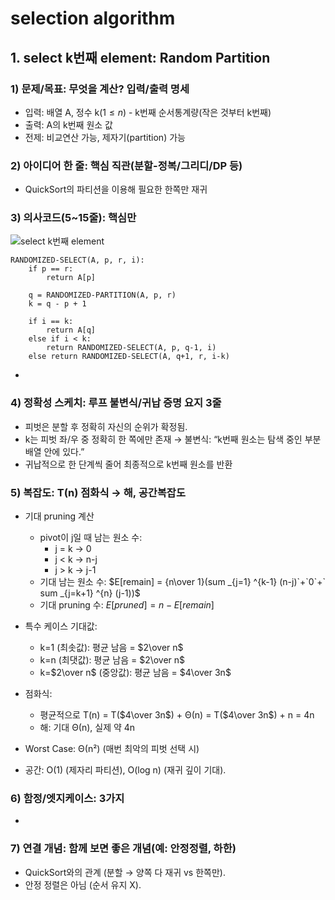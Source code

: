 # selection algorithm

## 1. select k번째 element: Random Partition

### 1) 문제/목표: 무엇을 계산? 입력/출력 명세

- 입력: 배열 A, 정수 k($1 \leq n$) - k번째 순서통계량(작은 것부터 k번째)
- 출력: A의 k번째 원소 값
- 전제: 비교연산 가능, 제자기(partition) 가능

### 2) 아이디어 한 줄: 핵심 직관(분할-정복/그리디/DP 등)

- QuickSort의 파티션을 이용해 필요한 한쪽만 재귀

### 3) 의사코드(5~15줄): 핵심만

![select k번째 element](./images/image-slect_kth.png)

```
RANDOMIZED-SELECT(A, p, r, i):
    if p == r:
        return A[p]

    q = RANDOMIZED-PARTITION(A, p, r)
    k = q - p + 1

    if i == k:
        return A[q]
    else if i < k:
        return RANDOMIZED-SELECT(A, p, q-1, i)
    else return RANDOMIZED-SELECT(A, q+1, r, i-k)
```

-

### 4) 정확성 스케치: 루프 불변식/귀납 증명 요지 3줄

- 피벗은 분할 후 정확히 자신의 순위가 확정됨.
- k는 피벗 좌/우 중 정확히 한 쪽에만 존재 → 불변식: “k번째 원소는 탐색 중인 부분배열 안에 있다.”
- 귀납적으로 한 단계씩 줄어 최종적으로 k번째 원소를 반환

### 5) 복잡도: T(n) 점화식 → 해, 공간복잡도

- 기대 pruning 계산

  - pivot이 j일 때 남는 원소 수:
    - j = k -> 0
    - j < k -> n-j
    - j > k -> j-1
  - 기대 남는 원소 수:
    $E[remain] = {n\over 1}(sum _{j=1} ^{k-1} (n-j)`+`0`+` sum _{j=k+1} ^{n} (j-1))$
  - 기대 pruning 수:
    $E[pruned] = n - E[remain]$

- 특수 케이스 기대값:

  - k=1 (최솟값): 평균 남음 = $2\over n$
  - k=n (최댓값): 평균 남음 = $2\over n$
  - k=$2\over n$ (중앙값): 평균 남음 = $4\over 3n$

- 점화식:

  - 평균적으로 T(n) = T($4\over 3n$) + Θ(n) = T($4\over 3n$) + n = 4n
  - 해: 기대 Θ(n), 실제 약 4n

- Worst Case: Θ(n²) (매번 최악의 피벗 선택 시)

- 공간: O(1) (제자리 파티션), O(log n) (재귀 깊이 기대).

### 6) 함정/엣지케이스: 3가지

-

### 7) 연결 개념: 함께 보면 좋은 개념(예: 안정정렬, 하한)

- QuickSort와의 관계 (분할 → 양쪽 다 재귀 vs 한쪽만).
- 안정 정렬은 아님 (순서 유지 X).
